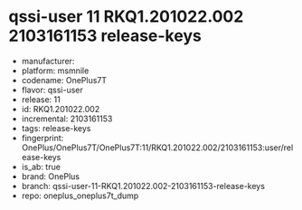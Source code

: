# qssi-user 11 RKQ1.201022.002 2103161153 release-keys
- manufacturer: 
- platform: msmnile
- codename: OnePlus7T
- flavor: qssi-user
- release: 11
- id: RKQ1.201022.002
- incremental: 2103161153
- tags: release-keys
- fingerprint: OnePlus/OnePlus7T/OnePlus7T:11/RKQ1.201022.002/2103161153:user/release-keys
- is_ab: true
- brand: OnePlus
- branch: qssi-user-11-RKQ1.201022.002-2103161153-release-keys
- repo: oneplus_oneplus7t_dump

